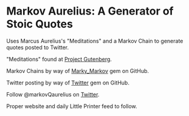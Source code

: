 # Markov Aurelius: A Generator of Stoic Quotes

Uses Marcus Aurelius's "Meditations" and a Markov Chain to generate quotes posted to Twitter.

"Meditations" found at [Project Gutenberg](http://www.gutenberg.org/ebooks/2680). 

Markov Chains by way of [Marky_Markov](https://github.com/zolrath/marky_markov) gem on GitHub.

Twitter posting by way of [Twitter](https://github.com/sferik/twitter) gem on GitHub.

Follow @markovQaurelius on [Twitter](https://twitter.com/markovQaurelius).

Proper website and daily Little Printer feed to follow.
